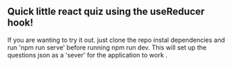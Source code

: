 ## Quick little react quiz using the useReducer hook!

If you are wanting to try it out. just clone the repo instal dependencies and run 'npm run serve' before running npm run dev. This will set up the questions json as a 'sever' for the application to work .
